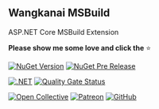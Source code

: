 ## Wangkanai MSBuild

ASP.NET Core MSBuild Extension

**Please show me some love and click the** :star:

[![NuGet Version](https://img.shields.io/nuget/v/wangkanai.msbuild)](https://www.nuget.org/packages/wangkanai.msbuild)
[![NuGet Pre Release](https://img.shields.io/nuget/vpre/wangkanai.msbuild)](https://www.nuget.org/packages/wangkanai.msbuild)

[![.NET](https://github.com/wangkanai/wangkanai/actions/workflows/dotnet.yml/badge.svg)](https://github.com/wangkanai/wangkanai/actions/workflows/dotnet.yml)
[![Quality Gate Status](https://sonarcloud.io/api/project_badges/measure?project=wangkanai_github&metric=alert_status)](https://sonarcloud.io/summary/new_code?id=wangkanai_github)

[![Open Collective](https://img.shields.io/badge/open%20collective-support%20me-3385FF.svg)](https://opencollective.com/wangkanai)
[![Patreon](https://img.shields.io/badge/patreon-support%20me-d9643a.svg)](https://www.patreon.com/wangkanai)
[![GitHub](https://img.shields.io/github/license/wangkanai/wangkanai)](https://github.com/wangkanai/wangkanai/blob/main/LICENSE)
